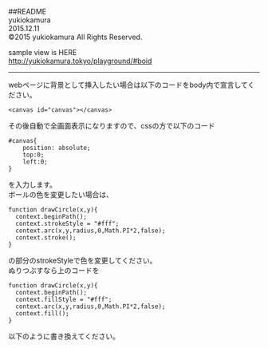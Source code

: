 ##README  
yukiokamura  
2015.12.11  
©2015 yukiokamura All Rights Reserved.   


sample view is HERE  
http://yukiokamura.tokyo/playground/#boid  

---


webページに背景として挿入したい場合は以下のコードをbody内で宣言してください。


```
<canvas id="canvas"></canvas>
```

その後自動で全画面表示になりますので、cssの方で以下のコード  

```
#canvas{
	position: absolute;
	top:0;
	left:0;
}
```

を入力します。  
ボールの色を変更したい場合は、  

```
function drawCircle(x,y){
  context.beginPath();
  context.strokeStyle = "#fff";
  context.arc(x,y,radius,0,Math.PI*2,false);
  context.stroke();
}
```

の部分のstrokeStyleで色を変更してください。  
ぬりつぶすなら上のコードを

```
function drawCircle(x,y){
  context.beginPath();
  context.fillStyle = "#fff";
  context.arc(x,y,radius,0,Math.PI*2,false);
  context.fill();
}
```

以下のように書き換えてください。